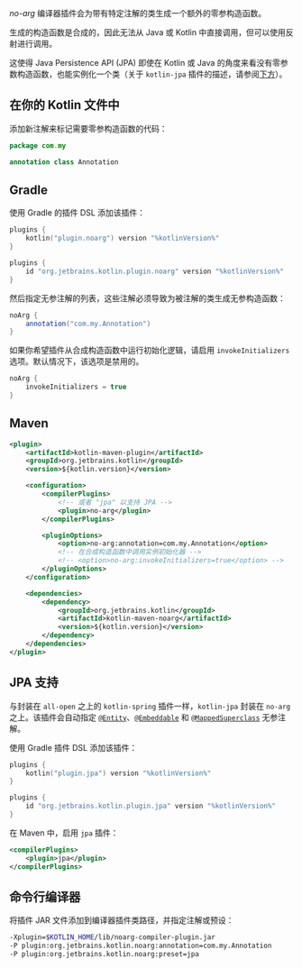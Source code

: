 [//]: # (title: 无参编译器插件)

*no-arg* 编译器插件会为带有特定注解的类生成一个额外的零参构造函数。

生成的构造函数是合成的，因此无法从 Java 或 Kotlin 中直接调用，但可以使用反射进行调用。

这使得 Java Persistence API (JPA) 即使在 Kotlin 或 Java 的角度来看没有零参数构造函数，也能实例化一个类（关于 `kotlin-jpa` 插件的描述，请参阅[下方](#jpa-support)）。

## 在你的 Kotlin 文件中

添加新注解来标记需要零参构造函数的代码：

```kotlin
package com.my

annotation class Annotation
```

## Gradle

使用 Gradle 的插件 DSL 添加该插件：

<tabs group="build-script">
<tab title="Kotlin" group-key="kotlin">

```kotlin
plugins {
    kotlin("plugin.noarg") version "%kotlinVersion%"
}
```

</tab>
<tab title="Groovy" group-key="groovy">

```groovy
plugins {
    id "org.jetbrains.kotlin.plugin.noarg" version "%kotlinVersion%"
}
```

</tab>
</tabs>

然后指定无参注解的列表，这些注解必须导致为被注解的类生成无参构造函数：

```groovy
noArg {
    annotation("com.my.Annotation")
}
```

如果你希望插件从合成构造函数中运行初始化逻辑，请启用 `invokeInitializers` 选项。默认情况下，该选项是禁用的。

```groovy
noArg {
    invokeInitializers = true
}
```

## Maven

```xml
<plugin>
    <artifactId>kotlin-maven-plugin</artifactId>
    <groupId>org.jetbrains.kotlin</groupId>
    <version>${kotlin.version}</version>

    <configuration>
        <compilerPlugins>
            <!-- 或者 "jpa" 以支持 JPA -->
            <plugin>no-arg</plugin>
        </compilerPlugins>

        <pluginOptions>
            <option>no-arg:annotation=com.my.Annotation</option>
            <!-- 在合成构造函数中调用实例初始化器 -->
            <!-- <option>no-arg:invokeInitializers=true</option> -->
        </pluginOptions>
    </configuration>

    <dependencies>
        <dependency>
            <groupId>org.jetbrains.kotlin</groupId>
            <artifactId>kotlin-maven-noarg</artifactId>
            <version>${kotlin.version}</version>
        </dependency>
    </dependencies>
</plugin>
```

## JPA 支持

与封装在 `all-open` 之上的 `kotlin-spring` 插件一样，`kotlin-jpa` 封装在 `no-arg` 之上。该插件会自动指定 [`@Entity`](https://docs.oracle.com/javaee/7/api/javax/persistence/Entity.html)、[`@Embeddable`](https://docs.oracle.com/javaee/7/api/javax/persistence/Embeddable.html) 和 [`@MappedSuperclass`](https://docs.oracle.com/javaee/7/api/javax/persistence/MappedSuperclass.html) 无参注解。

使用 Gradle 插件 DSL 添加该插件：

<tabs group="build-script">
<tab title="Kotlin" group-key="kotlin">

```kotlin
plugins {
    kotlin("plugin.jpa") version "%kotlinVersion%"
}
```

</tab>
<tab title="Groovy" group-key="groovy">

```groovy
plugins {
    id "org.jetbrains.kotlin.plugin.jpa" version "%kotlinVersion%"
}
```

</tab>
</tabs>

在 Maven 中，启用 `jpa` 插件：

```xml
<compilerPlugins>
    <plugin>jpa</plugin>
</compilerPlugins>
```

## 命令行编译器

将插件 JAR 文件添加到编译器插件类路径，并指定注解或预设：

```bash
-Xplugin=$KOTLIN_HOME/lib/noarg-compiler-plugin.jar
-P plugin:org.jetbrains.kotlin.noarg:annotation=com.my.Annotation
-P plugin:org.jetbrains.kotlin.noarg:preset=jpa